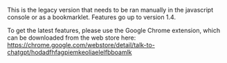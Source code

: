 
This is the legacy version that needs to be ran manually in the javascript console or as a bookmarklet. Features go up to version 1.4. 

To get the latest features, please use the Google Chrome extension, which can be downloaded from the web store here: 
https://chrome.google.com/webstore/detail/talk-to-chatgpt/hodadfhfagpiemkeoliaelelfbboamlk